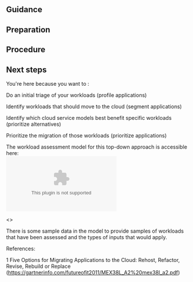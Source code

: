 ## Guidance

## Preparation

## Procedure

## Next steps


You're here because you want to : 

Do an initial triage of your workloads (profile applications) 

Identify workloads that should move to the cloud (segment applications) 

Identify which cloud service models best benefit specific workloads (prioritize alternatives) 

Prioritize the migration of those workloads (prioritize applications) 

 

The workload assessment model for this top-down approach is accessible here:  
![3.2 Workload Assessment tool](https://github.com/alvarovitta/Workload/blob/master/images/3.2%20Workload%20Assessment%20tool.xlsx)

<<Workload Assessment Example.xlsx>>
 

There is some sample data in the model to provide samples of workloads that have been assessed and the types of inputs that would apply. 

 

References: 

1 Five Options for Migrating Applications to the Cloud: Rehost, Refactor, Revise, Rebuild or Replace  
(https://gartnerinfo.com/futureofit2011/MEX38L_A2%20mex38l_a2.pdf)
